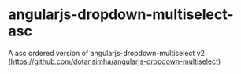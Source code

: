 # angularjs-dropdown-multiselect-asc
A asc ordered version of angularjs-dropdown-multiselect v2 (https://github.com/dotansimha/angularjs-dropdown-multiselect)
